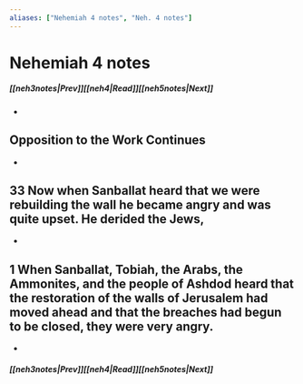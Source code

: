 ```yaml
---
aliases: ["Nehemiah 4 notes", "Neh. 4 notes"]
---
```

# Nehemiah 4 notes
##### <span class=arrow-left></span>[[neh3notes|Prev]]<span class=navigation-separator></span>[[neh4|Read]]<span class=navigation-separator></span>[[neh5notes|Next]]<span class=arrow-right></span>
- 
## Opposition to the Work Continues
- 
## 33 Now when Sanballat heard that we were rebuilding the wall he became angry and was quite upset. He derided the Jews,
- 
## 1 When Sanballat, Tobiah, the Arabs, the Ammonites, and the people of Ashdod heard that the restoration of the walls of Jerusalem had moved ahead and that the breaches had begun to be closed, they were very angry.
- 
##### <span class=arrow-left></span>[[neh3notes|Prev]]<span class=navigation-separator></span>[[neh4|Read]]<span class=navigation-separator></span>[[neh5notes|Next]]<span class=arrow-right></span>